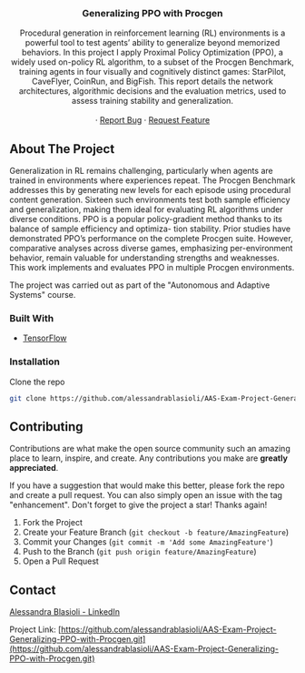 <!-- PROJECT LOGO -->
<br />
<div align="center">
  <a href="https://github.com/github_username/repo_name">
  </a>

<h3 align="center">Generalizing PPO with Procgen</h3>

<p align="center">
Procedural generation in reinforcement learning (RL) environments is a powerful
tool to test agents’ ability to generalize beyond memorized behaviors. In this
project I apply Proximal Policy Optimization (PPO), a widely used on-policy RL
algorithm, to a subset of the Procgen Benchmark, training agents in four visually
and cognitively distinct games: StarPilot, CaveFlyer, CoinRun, and BigFish. This
report details the network architectures, algorithmic decisions and the evaluation
metrics, used to assess training stability and generalization.
    <br />
    <br />
    ·
    <a href="https://github.com/alessandrablasioli/AAS-Exam-Project-Generalizing-PPO-with-Procgen/issues">Report Bug</a>
    ·
    <a href="https://github.com/alessandrablasioli/AAS-Exam-Project-Generalizing-PPO-with-Procgen/issues">Request Feature</a>
  </p>
</div>


<!-- ABOUT THE PROJECT -->
## About The Project
Generalization in RL remains challenging, particularly when agents are trained in environments where
experiences repeat. The Procgen Benchmark addresses this by generating new levels for each
episode using procedural content generation. Sixteen such environments test both sample efficiency
and generalization, making them ideal for evaluating RL algorithms under diverse conditions.
PPO is a popular policy-gradient method thanks to its balance of sample efficiency and optimiza-
tion stability. Prior studies have demonstrated PPO’s performance on the complete Procgen suite.
However, comparative analyses across diverse games, emphasizing per-environment behavior, remain
valuable for understanding strengths and weaknesses.
This work implements and evaluates PPO in multiple Procgen environments.

The project was carried out as part of the "Autonomous and Adaptive Systems" course.


### Built With

* [TensorFlow][React-url]


### Installation
 
 Clone the repo
   ```sh
   git clone https://github.com/alessandrablasioli/AAS-Exam-Project-Generalizing-PPO-with-Procgen.git
   ```

<!-- CONTRIBUTING -->
## Contributing

Contributions are what make the open source community such an amazing place to learn, inspire, and create. Any contributions you make are **greatly appreciated**.

If you have a suggestion that would make this better, please fork the repo and create a pull request. You can also simply open an issue with the tag "enhancement".
Don't forget to give the project a star! Thanks again!

1. Fork the Project
2. Create your Feature Branch (`git checkout -b feature/AmazingFeature`)
3. Commit your Changes (`git commit -m 'Add some AmazingFeature'`)
4. Push to the Branch (`git push origin feature/AmazingFeature`)
5. Open a Pull Request

<!-- CONTACT -->
## Contact

 [Alessandra Blasioli - LinkedIn](https://www.linkedin.com/in/alessandra-blasioli-3000531b2/) 
 
 
Project Link: [https://github.com/alessandrablasioli/AAS-Exam-Project-Generalizing-PPO-with-Procgen.git](https://github.com/alessandrablasioli/AAS-Exam-Project-Generalizing-PPO-with-Procgen.git)




<!-- MARKDOWN LINKS & IMAGES -->
<!-- https://www.markdownguide.org/basic-syntax/#reference-style-links -->

[product-screenshot]: https://github.com/alessandrablasioli/JHON-AI/blob/main/img/photo5963069703016528478.jpg
[Next-url]: https://developer.android.com/studio
[React-url]: https://www.tensorflow.org/
[Vue-url]: https://www.mongodb.com/atlas/database
